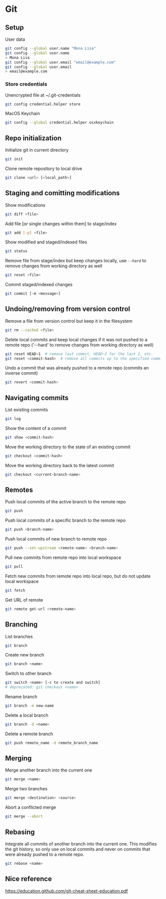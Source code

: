 # Git
## Setup
User data
```bash
git config --global user.name "Mona Lisa"
git config --global user.name
> Mona Lisa
git config --global user.email "email@example.com"
git config --global user.email
> email@example.com
```

### Store credentials
Unencrypted file at ~/.git-credentials
```bash
git config credential.helper store
```

MacOS Keychain
```bash
git config --global credential.helper osxkeychain
```

## Repo initialization
Initialize git in current directory
```bash
git init
```

Clone remote repository to local drive
```bash
git clone <url> [<local_path>]
```

## Staging and comitting modifications
Show modifications
```bash
git diff <file>
```

Add file [or single changes within them] to stage/index
```bash
git add [-p] <file>
```

Show modified and staged/indexed files
```bash
git status
```

Remove file from stage/index but keep changes locally, use `--hard` to remove changes from working directory as well
```bash
git reset <file>
```

Commit staged/indexed changes
```bash
git commit [-m <message>]
```

## Undoing/removing from version control
Remove a file from version control but keep it in the filesystem
```bash
git rm --cached <file>
```

Delete local commits and keep local changes if it was not pushed to a remote repo ('--hard' to remove changes from working directory as well)
```bash
git reset HEAD~1  # remove last commit, HEAD~2 for the last 2, etc.
git reset <commit-hash>  # remove all commits up to the specified commit
```

Undo a commit that was already pushed to a remote repo (commits an inverse commit)
```bash
git revert <commit-hash>
```

## Navigating commits
List existing commits
```bash
git log
```

Show the content of a commit
```bash
git show <commit-hash>
```

Move the working directory to the state of an existing commit
```bash
git checkout <commit-hash>
```

Move the working directory back to the latest commit
```bash
git checkout <current-branch-name>
```

## Remotes
Push local commits of the active branch to the remote repo
```bash
git push
```

Push local commits of a specific branch to the remote repo
```bash
git push <branch-name>
```

Push local commits of new branch to remote repo
```bash
git push --set-upstream <remote-name> <branch-name>
```

Pull new commits from remote repo into local workspace
```bash
git pull
```

Fetch new commits from remote repo into local repo, but do not update local workspace
```bash
git fetch
```

Get URL of remote
```bash
git remote get-url <remote-name>
```

## Branching
List branches
```bash
git branch
```

Create new branch
```bash
git branch <name>
```

Switch to other branch
```bash
git switch <name> [-c to create and switch]
# deprecated: git checkout <name>
```

Rename branch
```bash
git branch -m new-name
```

Delete a local branch
```bash
git branch -d <name>
```

Delete a remote branch
```bash
git push remote_name -d remote_branch_name
```

## Merging
Merge another branch into the current one
```bash
git merge <name>
```

Merge two branches
```bash
git merge <destination> <source>
```

Abort a conflicted merge
```bash
git merge --abort
```

## Rebasing
Integrate all commits of another branch into the current one. This modifies the git history, so only use on local commits and never on commits that were already pushed to a remote repo.
```bash
git rebase <name>
```

## Nice reference
https://education.github.com/git-cheat-sheet-education.pdf
